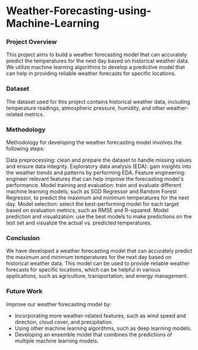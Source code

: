 # Weather-Forecasting-using-Machine-Learning

### Project Overview
This project aims to build a weather forecasting model that can accurately predict the temperatures for the next day based on historical weather data. We utilize machine learning algorithms to develop a predictive model that can help in providing reliable weather forecasts for specific locations.

### Dataset
The dataset used for this project contains historical weather data, including temperature readings, atmospheric pressure, humidity, and other weather-related metrics.

### Methodology
Methodology for developing the weather forecasting model involves the following steps:

Data preprocessing: clean and prepare the dataset to handle missing values and ensure data integrity.
Exploratory data analysis (EDA): gain insights into the weather trends and patterns by performing EDA.
Feature engineering: engineer relevant features that can help improve the forecasting model's performance.
Model training and evaluation: train and evaluate different machine learning models, such as SGD Regressor and Random Forest Regressor, to predict the maximum and minimum temperatures for the next day.
Model selection: select the best-performing model for each target based on evaluation metrics, such as RMSE and R-squared.
Model prediction and visualization: use the best models to make predictions on the test set and visualize the actual vs. predicted temperatures.

### Conclusion

We have developed a weather forecasting model that can accurately predict the maximum and minimum temperatures for the next day based on historical weather data. This model can be used to provide reliable weather forecasts for specific locations, which can be helpful in various applications, such as agriculture, transportation, and energy management.

### Future Work
Improve our weather forecasting model by:

- Incorporating more weather-related features, such as wind speed and direction, cloud cover, and precipitation.
- Using other machine learning algorithms, such as deep learning models.
- Developing an ensemble model that combines the predictions of multiple machine learning models.
